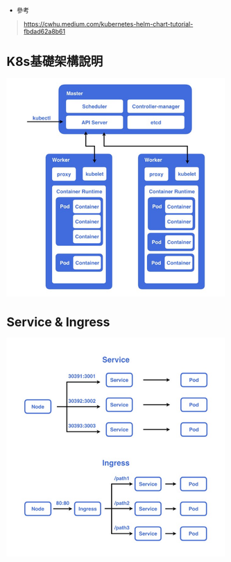 * 參考
> https://cwhu.medium.com/kubernetes-helm-chart-tutorial-fbdad62a8b61

# K8s基礎架構說明

![](https://github.com/daniel-qa/Azure-Kubernetes-Service/blob/main/PIC/K8s%20%E5%9F%BA%E7%A4%8E%E6%9E%B6%E6%A7%8B.jpg?raw=true)

# Service & Ingress

![](https://github.com/daniel-qa/Azure-Kubernetes-Service/blob/main/PIC/Service%20&%20Ingress.jpg?raw=true)

